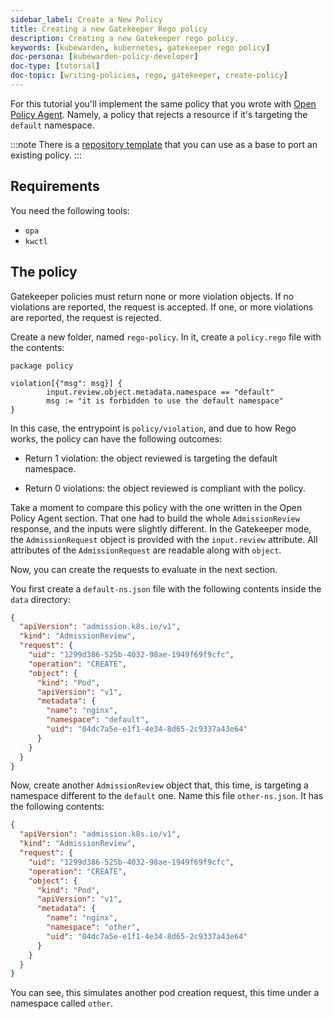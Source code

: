```yaml
---
sidebar_label: Create a New Policy
title: Creating a new Gatekeeper Rego policy
description: Creating a new Gatekeeper rego policy.
keywords: [kubewarden, kubernetes, gatekeeper rego policy]
doc-persona: [kubewarden-policy-developer]
doc-type: [tutorial]
doc-topic: [writing-policies, rego, gatekeeper, create-policy]
---
```


<head>
  <link rel="canonical" href="https://docs.kubewarden.io/tutorials/writing-policies/rego/gatekeeper/create-policy"/>
</head>

For this tutorial you'll implement the same policy that you wrote with
[Open Policy Agent](../open-policy-agent/create-policy).
Namely, a policy that rejects a resource if it's targeting the `default` namespace.

:::note
There is a
[repository template](https://github.com/kubewarden/gatekeeper-policy-template)
that you can use as a base to port an existing policy.
:::

## Requirements

You need the following tools:

- `opa`
- `kwctl`

## The policy

Gatekeeper policies must return none or more violation objects.
If no violations are reported, the request is accepted.
If one, or more violations are reported, the request is rejected.

Create a new folder, named `rego-policy`.
In it, create a `policy.rego` file with the contents:

```rego
package policy

violation[{"msg": msg}] {
        input.review.object.metadata.namespace == "default"
        msg := "it is forbidden to use the default namespace"
}
```

In this case, the entrypoint is `policy/violation`,
and due to how Rego works, the policy can have the following outcomes:

- Return 1 violation: the object reviewed is targeting the default namespace.

- Return 0 violations: the object reviewed is compliant with the policy.

Take a moment to compare this policy with the one written in the Open Policy Agent section.
That one had to build the whole `AdmissionReview` response,
and the inputs were slightly different.
In the Gatekeeper mode,
the `AdmissionRequest` object is provided with the `input.review` attribute.
All attributes of the `AdmissionRequest` are readable along with `object`.

Now, you can create the requests to evaluate in the next section.

You first create a `default-ns.json` file with the following contents inside the `data` directory:

```json
{
  "apiVersion": "admission.k8s.io/v1",
  "kind": "AdmissionReview",
  "request": {
    "uid": "1299d386-525b-4032-98ae-1949f69f9cfc",
    "operation": "CREATE",
    "object": {
      "kind": "Pod",
      "apiVersion": "v1",
      "metadata": {
        "name": "nginx",
        "namespace": "default",
        "uid": "04dc7a5e-e1f1-4e34-8d65-2c9337a43e64"
      }
    }
  }
}
```

Now, create another `AdmissionReview` object that, this time,
is targeting a namespace different to the `default` one.
Name this file `other-ns.json`.
It has the following contents:

```json
{
  "apiVersion": "admission.k8s.io/v1",
  "kind": "AdmissionReview",
  "request": {
    "uid": "1299d386-525b-4032-98ae-1949f69f9cfc",
    "operation": "CREATE",
    "object": {
      "kind": "Pod",
      "apiVersion": "v1",
      "metadata": {
        "name": "nginx",
        "namespace": "other",
        "uid": "04dc7a5e-e1f1-4e34-8d65-2c9337a43e64"
      }
    }
  }
}
```

You can see, this simulates another pod creation request,
this time under a namespace called `other`.
